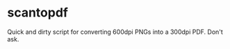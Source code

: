scantopdf
=========

Quick and dirty script for converting 600dpi PNGs into a 300dpi PDF. Don't ask.